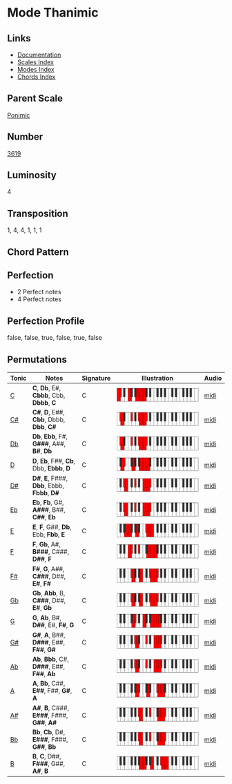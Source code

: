 # Mode Thanimic

## Links

- [Documentation](README.md)
- [Scales Index](Scales.md)
- [Modes Index](Modes.md)
- [Chords Index](Chords.md)

## Parent Scale

[Ponimic](ScalePonimic.md)

## Number

[3619](https://ianring.com/musictheory/scales/3619)

## Luminosity

4

## Transposition

1, 4, 4, 1, 1, 1

## Chord Pattern



## Perfection

- 2 Perfect notes
- 4 Perfect notes

## Perfection Profile

false, false, true, false, true, false

## Permutations

| Tonic | Notes | Signature | Illustration | Audio |
|-------|-------|-----------|--------------|-------|
| [C](ModeCNaturalThanimic.md) | **C**, **Db**, E#, **Cbbb**, Cbb, **Dbbb**, **C** | C | ![CNaturalThanimic](ModeCNaturalThanimic.png) | [midi](https://github.com/edipermadi/music/blob/main/docs/ModeCNaturalThanimic.mid?raw=true) |
| [C#](ModeCSharpThanimic.md) | **C#**, **D**, E##, **Cbb**, Dbbb, **Dbb**, **C#** | C | ![CSharpThanimic](ModeCSharpThanimic.png) | [midi](https://github.com/edipermadi/music/blob/main/docs/ModeCSharpThanimic.mid?raw=true) |
| [Db](ModeDFlatThanimic.md) | **Db**, **Ebb**, F#, **G###**, A##, **B#**, **Db** | C | ![DFlatThanimic](ModeDFlatThanimic.png) | [midi](https://github.com/edipermadi/music/blob/main/docs/ModeDFlatThanimic.mid?raw=true) |
| [D](ModeDNaturalThanimic.md) | **D**, **Eb**, F##, **Cb**, Dbb, **Ebbb**, **D** | C | ![DNaturalThanimic](ModeDNaturalThanimic.png) | [midi](https://github.com/edipermadi/music/blob/main/docs/ModeDNaturalThanimic.mid?raw=true) |
| [D#](ModeDSharpThanimic.md) | **D#**, **E**, F###, **Dbb**, Ebbb, **Fbbb**, **D#** | C | ![DSharpThanimic](ModeDSharpThanimic.png) | [midi](https://github.com/edipermadi/music/blob/main/docs/ModeDSharpThanimic.mid?raw=true) |
| [Eb](ModeEFlatThanimic.md) | **Eb**, **Fb**, G#, **A###**, B##, **C##**, **Eb** | C | ![EFlatThanimic](ModeEFlatThanimic.png) | [midi](https://github.com/edipermadi/music/blob/main/docs/ModeEFlatThanimic.mid?raw=true) |
| [E](ModeENaturalThanimic.md) | **E**, **F**, G##, **Db**, Ebb, **Fbb**, **E** | C | ![ENaturalThanimic](ModeENaturalThanimic.png) | [midi](https://github.com/edipermadi/music/blob/main/docs/ModeENaturalThanimic.mid?raw=true) |
| [F](ModeFNaturalThanimic.md) | **F**, **Gb**, A#, **B###**, C###, **D##**, **F** | C | ![FNaturalThanimic](ModeFNaturalThanimic.png) | [midi](https://github.com/edipermadi/music/blob/main/docs/ModeFNaturalThanimic.mid?raw=true) |
| [F#](ModeFSharpThanimic.md) | **F#**, **G**, A##, **C###**, D##, **E#**, **F#** | C | ![FSharpThanimic](ModeFSharpThanimic.png) | [midi](https://github.com/edipermadi/music/blob/main/docs/ModeFSharpThanimic.mid?raw=true) |
| [Gb](ModeGFlatThanimic.md) | **Gb**, **Abb**, B, **C###**, D##, **E#**, **Gb** | C | ![GFlatThanimic](ModeGFlatThanimic.png) | [midi](https://github.com/edipermadi/music/blob/main/docs/ModeGFlatThanimic.mid?raw=true) |
| [G](ModeGNaturalThanimic.md) | **G**, **Ab**, B#, **D##**, E#, **F#**, **G** | C | ![GNaturalThanimic](ModeGNaturalThanimic.png) | [midi](https://github.com/edipermadi/music/blob/main/docs/ModeGNaturalThanimic.mid?raw=true) |
| [G#](ModeGSharpThanimic.md) | **G#**, **A**, B##, **D###**, E##, **F##**, **G#** | C | ![GSharpThanimic](ModeGSharpThanimic.png) | [midi](https://github.com/edipermadi/music/blob/main/docs/ModeGSharpThanimic.mid?raw=true) |
| [Ab](ModeAFlatThanimic.md) | **Ab**, **Bbb**, C#, **D###**, E##, **F##**, **Ab** | C | ![AFlatThanimic](ModeAFlatThanimic.png) | [midi](https://github.com/edipermadi/music/blob/main/docs/ModeAFlatThanimic.mid?raw=true) |
| [A](ModeANaturalThanimic.md) | **A**, **Bb**, C##, **E##**, F##, **G#**, **A** | C | ![ANaturalThanimic](ModeANaturalThanimic.png) | [midi](https://github.com/edipermadi/music/blob/main/docs/ModeANaturalThanimic.mid?raw=true) |
| [A#](ModeASharpThanimic.md) | **A#**, **B**, C###, **E###**, F###, **G##**, **A#** | C | ![ASharpThanimic](ModeASharpThanimic.png) | [midi](https://github.com/edipermadi/music/blob/main/docs/ModeASharpThanimic.mid?raw=true) |
| [Bb](ModeBFlatThanimic.md) | **Bb**, **Cb**, D#, **E###**, F###, **G##**, **Bb** | C | ![BFlatThanimic](ModeBFlatThanimic.png) | [midi](https://github.com/edipermadi/music/blob/main/docs/ModeBFlatThanimic.mid?raw=true) |
| [B](ModeBNaturalThanimic.md) | **B**, **C**, D##, **F###**, G##, **A#**, **B** | C | ![BNaturalThanimic](ModeBNaturalThanimic.png) | [midi](https://github.com/edipermadi/music/blob/main/docs/ModeBNaturalThanimic.mid?raw=true) |
